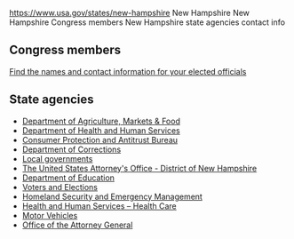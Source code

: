 

https://www.usa.gov/states/new-hampshire
New Hampshire
New Hampshire Congress members
New Hampshire state agencies contact info

Congress members
----------------

[Find the names and contact information for your elected officials](https://www.usa.gov/elected-officials)

State agencies
--------------

* [Department of Agriculture, Markets & Food](https://www.agriculture.nh.gov/)
* [Department of Health and Human Services](https://www.dhhs.nh.gov/)
* [Consumer Protection and Antitrust Bureau](https://www.doj.nh.gov/citizens/consumer-protection-antitrust-bureau)
* [Department of Corrections](https://www.corrections.nh.gov/)
* [Local governments](https://www.nh.gov/municipal/)
* [The United States Attorney's Office - District of New Hampshire](https://www.justice.gov/usao-nh)
* [Department of Education](https://www.education.nh.gov/)
* [Voters and Elections](https://www.sos.nh.gov/elections/voters)
* [Homeland Security and Emergency Management](https://www.nh.gov/safety/divisions/hsem/)
* [Health and Human Services – Health Care](https://www.dhhs.nh.gov/programs-services/health-care)
* [Motor Vehicles](https://www.dmv.nh.gov/)
* [Office of the Attorney General](https://www.doj.nh.gov/)
